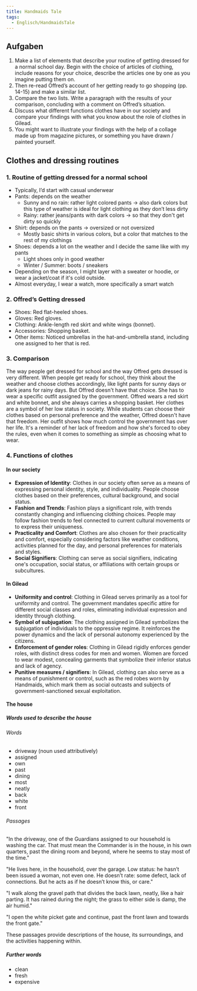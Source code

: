 ```yaml
---
title: Handmaids Tale
tags:
  - Englisch/HandmaidsTale
---
```


## Aufgaben

1. Make a list of elements that describe your routine of getting dressed for a normal school
day. Begin with the choice of articles of clothing, include reasons for your choice, describe
the articles one by one as you imagine putting them on.
2. Then re-read Offred’s account of her getting ready to go shopping (pp. 14-15) and make a similar list.
3. Compare the two lists. Write a paragraph with the results of your comparison, concluding with a comment on Offred’s situation.
4. Discuss what different functions clothes have in our society and compare your findings with
what you know about the role of clothes in Gilead.
5. You might want to illustrate your findings with the help of a collage made up from
magazine pictures, or something you have drawn / painted yourself.

## Clothes and dressing routines

### 1. Routine of getting dressed for a normal school

- Typically, I’d start with casual underwear
- Pants: depends on the weather
	- Sunny and no rain: rather light colored pants → also dark colors but this type of weather is ideal for light clothing as they don’t less dirty
	- Rainy: rather jeans/pants with dark colors → so that they don't get dirty so quickly
- Shirt: depends on the pants → oversized or not oversized
	- Mostly basic shirts in various colors, but a color that matches to the rest of my clothings
- Shoes: depends a lot on the weather and I decide the same like with my pants
	- Light shoes only in good weather
	- Winter / Summer: boots / sneakers
- Depending on the season, I might layer with a sweater or hoodie, or wear a jacket/coat if it's cold outside.
- Almost everyday, I wear a watch, more specifically a smart watch

### 2. Offred’s Getting dressed

* Shoes: Red flat-heeled shoes.
* Gloves: Red gloves.
* Clothing: Ankle-length red skirt and white wings (bonnet).
* Accessories: Shopping basket.
* Other items: Noticed umbrellas in the hat-and-umbrella stand, including one assigned to her that is red.

### 3. Comparison

The way people get dressed for school and the way Offred gets dressed is very different. When people get ready for school, they think about the weather and choose clothes accordingly, like light pants for sunny days or dark jeans for rainy days. But Offred doesn't have that choice. She has to wear a specific outfit assigned by the government. Offred wears a red skirt and white bonnet, and she always carries a shopping basket. Her clothes are a symbol of her low status in society. While students can choose their clothes based on personal preference and the weather, Offred doesn't have that freedom. Her outfit shows how much control the government has over her life. It's a reminder of her lack of freedom and how she's forced to obey the rules, even when it comes to something as simple as choosing what to wear.

### 4. Functions of clothes

#### In our society

- **Expression of Identity**: Clothes in our society often serve as a means of expressing personal identity, style, and individuality. People choose clothes based on their preferences, cultural background, and social status.
- **Fashion and Trends**: Fashion plays a significant role, with trends constantly changing and influencing clothing choices. People may follow fashion trends to feel connected to current cultural movements or to express their uniqueness.
- **Practicality and Comfort**: Clothes are also chosen for their practicality and comfort, especially considering factors like weather conditions, activities planned for the day, and personal preferences for materials and styles.
- **Social Signifiers**: Clothing can serve as social signifiers, indicating one's occupation, social status, or affiliations with certain groups or subcultures.

#### In Gilead

- **Uniformity and control**: Clothing in Gilead serves primarily as a tool for uniformity and control. The government mandates specific attire for different social classes and roles, eliminating individual expression and identity through clothing.
- **Symbol of subjugation**: The clothing assigned in Gilead symbolizes the subjugation of individuals to the oppressive regime. It reinforces the power dynamics and the lack of personal autonomy experienced by the citizens.
- **Enforcement of gender roles**: Clothing in Gilead rigidly enforces gender roles, with distinct dress codes for men and women. Women are forced to wear modest, concealing garments that symbolize their inferior status and lack of agency.
- **Punitive measures / signifiers**: In Gilead, clothing can also serve as a means of punishment or control, such as the red robes worn by Handmaids, which mark them as social outcasts and subjects of government-sanctioned sexual exploitation.

#### The house

##### Words used to describe the house

###### Words

- driveway (noun used attributively)
- assigned
- own
- past
- dining
- most
- neatly
- back
- white
- front

###### Passages

"In the driveway, one of the Guardians assigned to our household is washing the car. That must mean the Commander is in the house, in his own quarters, past the dining room and beyond, where he seems to stay most of the time."

"He lives here, in the household, over the garage. Low status: he hasn’t been issued a woman, not even one. He doesn’t rate: some defect, lack of connections. But he acts as if he doesn’t know this, or care."

"I walk along the gravel path that divides the back lawn, neatly, like a hair parting. It has rained during the night; the grass to either side is damp, the air humid."

"I open the white picket gate and continue, past the front lawn and towards the front gate."

These passages provide descriptions of the house, its surroundings, and the activities happening within.

##### Further words

- clean
- fresh
- expensive